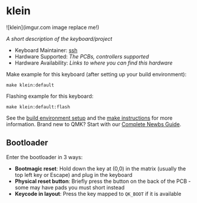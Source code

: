 # klein

![klein](imgur.com image replace me!)

*A short description of the keyboard/project*

* Keyboard Maintainer: [ssh](https://github.com/snsten)
* Hardware Supported: *The PCBs, controllers supported*
* Hardware Availability: *Links to where you can find this hardware*

Make example for this keyboard (after setting up your build environment):

    make klein:default

Flashing example for this keyboard:

    make klein:default:flash

See the [build environment setup](https://docs.qmk.fm/#/getting_started_build_tools) and the [make instructions](https://docs.qmk.fm/#/getting_started_make_guide) for more information. Brand new to QMK? Start with our [Complete Newbs Guide](https://docs.qmk.fm/#/newbs).

## Bootloader

Enter the bootloader in 3 ways:

* **Bootmagic reset**: Hold down the key at (0,0) in the matrix (usually the top left key or Escape) and plug in the keyboard
* **Physical reset button**: Briefly press the button on the back of the PCB - some may have pads you must short instead
* **Keycode in layout**: Press the key mapped to `QK_BOOT` if it is available
